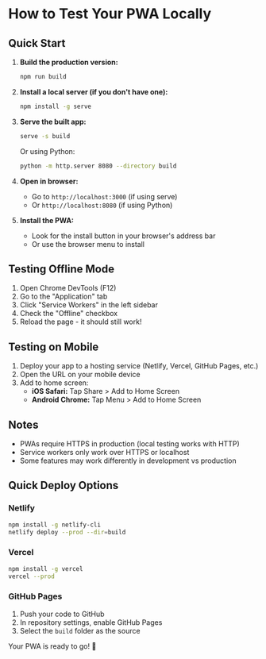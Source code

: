 # How to Test Your PWA Locally

## Quick Start

1. **Build the production version:**
   ```bash
   npm run build
   ```

2. **Install a local server (if you don't have one):**
   ```bash
   npm install -g serve
   ```

3. **Serve the built app:**
   ```bash
   serve -s build
   ```
   
   Or using Python:
   ```bash
   python -m http.server 8080 --directory build
   ```

4. **Open in browser:**
   - Go to `http://localhost:3000` (if using serve)
   - Or `http://localhost:8080` (if using Python)

5. **Install the PWA:**
   - Look for the install button in your browser's address bar
   - Or use the browser menu to install

## Testing Offline Mode

1. Open Chrome DevTools (F12)
2. Go to the "Application" tab
3. Click "Service Workers" in the left sidebar
4. Check the "Offline" checkbox
5. Reload the page - it should still work!

## Testing on Mobile

1. Deploy your app to a hosting service (Netlify, Vercel, GitHub Pages, etc.)
2. Open the URL on your mobile device
3. Add to home screen:
   - **iOS Safari:** Tap Share > Add to Home Screen
   - **Android Chrome:** Tap Menu > Add to Home Screen

## Notes

- PWAs require HTTPS in production (local testing works with HTTP)
- Service workers only work over HTTPS or localhost
- Some features may work differently in development vs production

## Quick Deploy Options

### Netlify
```bash
npm install -g netlify-cli
netlify deploy --prod --dir=build
```

### Vercel
```bash
npm install -g vercel
vercel --prod
```

### GitHub Pages
1. Push your code to GitHub
2. In repository settings, enable GitHub Pages
3. Select the `build` folder as the source

Your PWA is ready to go! 🎉
